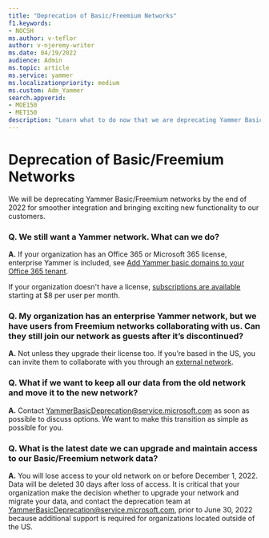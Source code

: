 ```yaml
---
title: "Deprecation of Basic/Freemium Networks"
f1.keywords:
- NOCSH
ms.author: v-teflor
author: v-njeremy-writer
ms.date: 04/19/2022
audience: Admin
ms.topic: article
ms.service: yammer
ms.localizationpriority: medium
ms.custom: Adm_Yammer
search.appverid: 
- MOE150
- MET150
description: "Learn what to do now that we are deprecating Yammer Basic/Freemium networks."
---
```


# Deprecation of Basic/Freemium Networks


We will be deprecating Yammer Basic/Freemium networks by the end of 2022 for smoother integration and bringing exciting new functionality to our customers.

### Q. We still want a Yammer network. What can we do?

**A.** If your organization has an Office 365 or Microsoft 365 license, enterprise Yammer is included, see [Add Yammer basic domains to your Office 365 tenant](../configure-your-yammer-network/add-basic-domains-to-office-365.md).

If your organization doesn't have a license, [subscriptions  are available](https://www.microsoft.com/microsoft-365/compare-microsoft-365-enterprise-plans) starting at $8 per user per month.

### Q. My organization has an enterprise Yammer network, but we have users from Freemium networks collaborating with us. Can they still join our network as guests after it’s discontinued?

**A.** Not unless they upgrade their license too. If you’re based in the US, you can invite them to collaborate with you through an [external network](../work-with-external-users/create-and-manage-an-external-network.md).

### Q. What if we want to keep all our data from the old network and move it to the new network?

**A.** Contact [YammerBasicDeprecation@service.microsoft.com](mailto:YammerBasicDeprecation@service.microsoft.com) as soon as possible to discuss options. We want to make this transition as simple as possible for you.

### Q. What is the latest date we can upgrade and maintain access to our Basic/Freemium network data?

**A.** You will lose access to your old network on or before December 1, 2022. Data will be deleted 30 days after loss of access. It is critical that your organization make the decision whether to upgrade your network and migrate your data, and contact the deprecation team at  [YammerBasicDeprecation@service.microsoft.com](mailto:YammerBasicDeprecation@service.microsoft.com), prior to June 30, 2022 because additional support is required for organizations located outside of the US.
